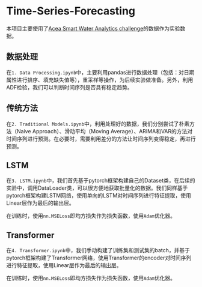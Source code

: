 # Time-Series-Forecasting

本项目主要使用了[Acea Smart Water Analytics challenge](https://www.kaggle.com/c/acea-water-prediction/)的数据作为实验数据。

## 数据处理

在`1. Data Processing.ipynb`中，主要利用pandas进行数据处理（包括：对日期属性进行排序、填充缺失值等），重采样等操作，为后续实验做准备。另外，利用ADF检验，我们可以判断时间序列是否具有稳定趋势。

## 传统方法

在`2. Traditional Models.ipynb`中，利用处理好的数据，我们分别尝试了朴素方法（Naive Approach）、滑动平均（Moving Average）、ARIMA和VAR的方法对时间序列进行预测。在必要时，需要利用差分的方法让时间序列变得稳定，再进行预测。

## LSTM

在`3. LSTM.ipynb`中，我们首先基于pytorch框架构建自己的Dataset类，在后续的实验中，调用DataLoader类，可以很方便地获取批量化的数据。我们同样基于pytorch框架构建LSTM网络，使用单向的LSTM对时间序列进行特征提取，使用Linear层作为最后的输出层。

在训练时，使用`nn.MSELoss`即均方损失作为损失函数，使用`Adam`优化器。

## Transformer

在`4. Transformer.ipynb`中，我们手动构建了训练集和测试集的batch，并基于pytorch框架构建了Transformer网络，使用Transformer的encoder对时间序列进行特征提取，使用Linear层作为最后的输出层。

在训练时，使用`nn.MSELoss`即均方损失作为损失函数，使用`Adam`优化器。
